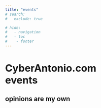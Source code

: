 ```yaml
---
title: "events"
# search:
#   exclude: true

# hide:
#   - navigation
#   - toc
#    - footer
---
```


<div class="hero-text">
    <h1 style="font-size:2.0rem;"><b>CyberAntonio.com</b></br>
    events</h1>
    <h2>opinions are my own</h2>
</div>

<div class="hero-image"></div>
